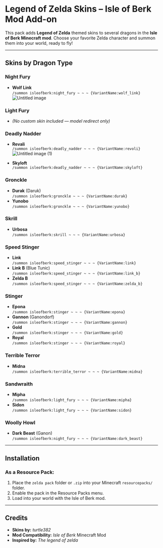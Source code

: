 # Legend of Zelda Skins – Isle of Berk Mod Add-on

This pack adds **Legend of Zelda** themed skins to several dragons in the **Isle of Berk Minecraft mod**. Choose your favorite Zelda character and summon them into your world, ready to fly!

---

## Skins by Dragon Type

### Night Fury
- **Wolf Link**  
  `/summon isleofberk:night_fury ~ ~ ~ {VariantName:wolf_link}`
![Untitled image](https://github.com/user-attachments/assets/667d38c3-d1f4-482d-a345-f73c80f940ec)






### Light Fury
- *(No custom skin included — model redirect only)*

### Deadly Nadder
- **Revali**  
  `/summon isleofberk:deadly_nadder ~ ~ ~ {VariantName:revoli}`
![Untitled image (1)](https://github.com/user-attachments/assets/90aa211c-8ccb-442b-95de-c48a59fd4813)

- **Skyloft**  
  `/summon isleofberk:deadly_nadder ~ ~ ~ {VariantName:skyloft}`

### Gronckle
- **Durak** (Daruk)  
  `/summon isleofberk:gronckle ~ ~ ~ {VariantName:durak}`
- **Yunobo**  
  `/summon isleofberk:gronckle ~ ~ ~ {VariantName:yunobo}`

### Skrill
- **Urbosa**  
  `/summon isleofberk:skrill ~ ~ ~ {VariantName:urbosa}`

### Speed Stinger
- **Link**  
  `/summon isleofberk:speed_stinger ~ ~ ~ {VariantName:link}`
- **Link B** (Blue Tunic)  
  `/summon isleofberk:speed_stinger ~ ~ ~ {VariantName:link_b}`
- **Zelda B**  
  `/summon isleofberk:speed_stinger ~ ~ ~ {VariantName:zelda_b}`

### Stinger
- **Epona**  
  `/summon isleofberk:stinger ~ ~ ~ {VariantName:epona}`
- **Gannon** (Ganondorf)  
  `/summon isleofberk:stinger ~ ~ ~ {VariantName:gannon}`
- **Gold**  
  `/summon isleofberk:stinger ~ ~ ~ {VariantName:gold}`
- **Royal**  
  `/summon isleofberk:stinger ~ ~ ~ {VariantName:royal}`

### Terrible Terror
- **Midna**  
  `/summon isleofberk:terrible_terror ~ ~ ~ {VariantName:midna}`

### Sandwraith
- **Mipha**  
  `/summon isleofberk:light_fury ~ ~ ~ {VariantName:mipha}`
- **Sidon**  
  `/summon isleofberk:light_fury ~ ~ ~ {VariantName:sidon}`

### Woolly Howl
- **Dark Beast** (Ganon)  
  `/summon isleofberk:night_fury ~ ~ ~ {VariantName:dark_beast}`

---

## Installation

### As a Resource Pack:
1. Place the `zelda pack` folder or `.zip` into your Minecraft `resourcepacks/` folder.
2. Enable the pack in the Resource Packs menu.
3. Load into your world with the Isle of Berk mod.


---

## Credits

- **Skins by:** *turtle382*  
- **Mod Compatibility:** *Isle of Berk* Minecraft Mod  
- **Inspired by:** *The legend of zelda*
